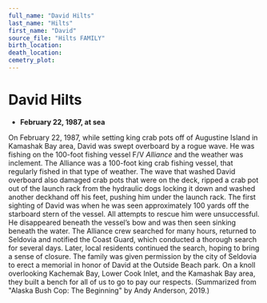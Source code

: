 ```yaml
---
full_name: "David Hilts"
last_name: "Hilts"
first_name: "David"
source_file: "Hilts FAMILY"
birth_location:
death_location:
cemetry_plot: 
---
```

# David Hilts

  - **February 22, 1987, at sea**

On February 22, 1987, while setting king crab pots off of Augustine
Island in Kamashak Bay area, David was swept overboard by a rogue wave.
He was fishing on the 100-foot fishing vessel F/V *Alliance* and the
weather was inclement. The Alliance was a 100-foot king crab fishing
vessel, that regularly fished in that type of weather. The wave that
washed David overboard also damaged crab pots that were on the deck,
ripped a crab pot out of the launch rack from the hydraulic dogs locking
it down and washed another deckhand off his feet, pushing him under the
launch rack. The first sighting of David was when he was seen
approximately 100 yards off the starboard stern of the vessel. All
attempts to rescue him were unsuccessful. He disappeared beneath the
vessel’s bow and was then seen sinking beneath the water. The Alliance
crew searched for many hours, returned to Seldovia and notified the
Coast Guard, which conducted a thorough search for several days. Later,
local residents continued the search, hoping to bring a sense of
closure. The family was given permission by the city of Seldovia to
erect a memorial in honor of David at the Outside Beach park. On a knoll
overlooking Kachemak Bay, Lower Cook Inlet, and the Kamashak Bay area,
they built a bench for all of us to go to pay our respects. (Summarized
from "Alaska Bush Cop: The Beginning" by Andy Anderson, 2019.)

